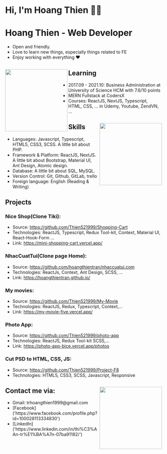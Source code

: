 # Hi, I'm Hoang Thien 🚀🚀

# Hoang Thien - Web Developer

- Open and friendly.
- Love to learn new things, especially things related to FE
- Enjoy working with everything ❤

## Learning <a href="https://github.com/hoapha1009"><img align="left" width="auto" height="200" src="https://res.cloudinary.com/hoapha1009/image/upload/v1613574901/learn_tg7sio.svg"></a>

- 2017.09 - 2021.10: Business Administration at University of Science HCM with 7.6/10 points
- MERN Fullstack at CodersX
- Courses: ReactJS, NextJS, Typescript, HTML, CSS, ... in Udemy, Youtube, ZendVN, ...

## Skills<img align="right" width="auto" height="200" src="https://res.cloudinary.com/hoapha1009/image/upload/v1613575942/skill_segyso.svg">

- Languages: Javascript, Typescript, HTML5, CSS3, SCSS. A little bit about PHP.
- Framework & Platform: ReactJS, NextJS. A little bit about Bootstrap, Material UI, Ant Design, Atomic design.
- Database: A little bit about SQL, MySQL.
- Version Control: Git, Github, GitLab, trello
- Foreign language: English (Reading & Writing)

## Projects

### Nice Shop(Clone Tiki):
+ Source: https://github.com/Thien521999/Shopping-Cart
+ Technologies:  ReactJS, Typescript, Redux Tool-kit, Context, Material UI, React-Hook-Form ...
+ Link: https://mini-shopping-cart.vercel.app/

### NhacCuatTui(Clone page Home): 
+ Source: https://github.com/hoangthientran/nhaccuatui.com
+ Technologies: ReactJs, Context, Ant Design, SCSS, ...
+ Link: https://hoangthientran.github.io/

### My movies: 
+ Source: https://github.com/Thien521999/My-Movie
+ Technologies: ReactJS, Redux, Typescript, Context,...
+ Link: https://my-movie-five.vercel.app/

### Photo App: 
+ Source: https://github.com/Thien521999/photo-app
+ Technologies: ReactJS, Redux Tool-kit SCSS,...
+ Link: https://photo-app-bice.vercel.app/photos

### Cut PSD to HTML, CSS, JS:
+ Source: https://github.com/Thien521999/Project-F8
+ Technologies: HTML5, CSS3, SCSS, Javascript, Responsive

## Contact me via:<a href="https://github.com/hoapha1009"><img align="right" width="auto" height="200" src="https://res.cloudinary.com/hoapha1009/image/upload/v1619494293/contact_lfgpqe.svg"></a>
<ul>
<li>
Gmail: trhoangthien1999@gmail.com
</li>
<li>
[Facebook]('https://www.facebook.com/profile.php?id=100028113334830')
</li>
<li>
[LinkedIn]('https://www.linkedin.com/in/thi%C3%AAn-tr%E1%BA%A7n-07ba91182/')
</li>
</ul>
